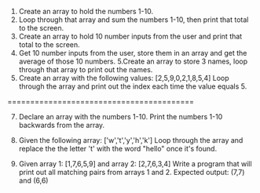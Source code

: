 
1. Create an array to hold the numbers 1-10.
2. Loop through that array and sum the numbers 1-10, then print that total to the screen.
3. Create an array to hold 10 number inputs from the user and print that total to the screen.
4. Get 10 number inputs from the user, store them in an array and get the average of those 10 numbers.
5.Create an array to store 3 names, loop through that array to print out the names.
6. Create an array with the following values: [2,5,9,0,2,1,8,5,4] Loop through the array and print out the index each time the value equals 5.

=========================================

7. Declare an array with the numbers 1-10. Print the numbers 1-10 backwards from the array.

8. Given the following array: ['w','t','y','h','k']
   Loop through the array and replace the the letter 't' with the word "hello" once it's found.

9. Given array 1: [1,7,6,5,9] and array 2: [2,7,6,3,4] 
 Write a program that will print out all matching pairs from arrays 1 and 2.
 Expected output:
 (7,7) and (6,6)
